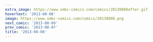 ```yaml
---
extra_image: https://www.smbc-comics.com/comics/20130808after.gif
hovertext: '2013-08-08'
image: https://www.smbc-comics.com/comics/20130808.png
next_comic: '2013-08-09'
prev_comic: '2013-08-07'
title: '2013-08-08'
---
```


